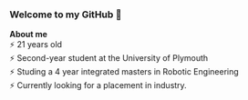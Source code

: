 ### Welcome to my GitHub 👋<br>
**About me** <br>
⚡ 21 years old <br>
⚡ Second-year student at the University of Plymouth <br>
⚡ Studing a 4 year integrated masters in Robotic Engineering <br>
⚡ Currently looking for a placement in industry.



<!--
**chellij/chellij** is a ✨ _special_ ✨ repository because its `README.md` (this file) appears on your GitHub profile.

Here are some ideas to get you started:

- 🔭 I’m currently working on ...
- 🌱 I’m currently learning ...
- 👯 I’m looking to collaborate on ...
- 🤔 I’m looking for help with ...
- 💬 Ask me about ...
- 📫 How to reach me: ...
- 😄 Pronouns: ...
- ⚡ Fun fact: ...
-->
